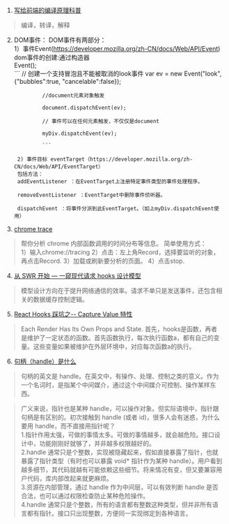 1. [写给前端的编译原理科普](https://mp.weixin.qq.com/s/Ck5M7vyMe8_8GNqZtA3e0w)
> 编译，转译，解释   


2. DOM事件：
        DOM事件有两部分：  
        1）事件Event(https://developer.mozilla.org/zh-CN/docs/Web/API/Event)
                dom事件的创建:通过构造器  
                Event();  
                ```
                // 创建一个支持冒泡且不能被取消的look事件
                var ev = new Event("look", {"bubbles":true, "cancelable":false});  

                //document元素对象触发   

                document.dispatchEvent(ev);

                // 事件可以在任何元素触发，不仅仅是document   

                myDiv.dispatchEvent(ev);

                ```

        2) 事件目标 eventTarget（https://developer.mozilla.org/zh-CN/docs/Web/API/EventTarget）    
        包括方法：    
        addEventListener ：在EventTarget上注册特定事件类型的事件处理程序。   

        removeEventListener ：EventTarget中删除事件侦听器。

        dispatchEvent ：将事件分派到此EventTarget。（如上myDiv.dispatchEvent使用）


3. [chrome trace](https://www.chromium.org/developers/how-tos/trace-event-profiling-tool) 
> 帮你分析 chrome 内部函数调用的时间分布等信息。
        简单使用方式：   
                1）输入chrome://tracing
                2）点击：左上角Record，选择要监听的对象，再点击Record.
                3）加载或刷新要分析的页面。
                4）点击stop.


4. [从 SWR 开始 — 一窥现代请求 hooks 设计模型](https://mp.weixin.qq.com/s/ZyMyYBd3tItDatZHj0zuoQ)
> 模型设计方向在于提升网络通信的效率。请求不单只是发送事件，还包含相关的数据缓存控制逻辑。

5. [React Hooks 踩坑之-- Capture Value 特性](https://mp.weixin.qq.com/s/eyFKOi3PTux6aTF0s557Rg)
> Each Render Has Its Own Props and State.
> 首先，hooks是函数，再者是维护了一定状态的函数。首先函数执行，每次执行函数a，都有自己的变量。这些变量如果被维护在外层环境中，对应每次函数a的执行。

6. [句柄（handle）是什么](zhihu.com/question/27656256)
> 句柄的英文是 handle。在英文中，有操作、处理、控制之类的意义。作为一个名词时，是指某个中间媒介，通过这个中间媒介可控制、操作某样东西。  

>广义来说，指针也是某种 handle，可以操作对象。但实际语境中，指针跟句柄是有区别的。初次接触到 handle (或者 id)，很多人会有迷惑，为什么要用 handle，而不直接用指针呢？   
1.指针作用太强，可做的事情太多。可做的事情越多，就会越危险。接口设计中，功能刚刚好就够了，并非越多权限越好的。   
2.handle 通常只是个整数，实现被隐藏起来，假如直接暴露了指针，也就暴露了指针类型（有时也可以暴露 void* 指针作为某种 handle）。用户看到越多细节，其代码就越有可能依赖这些细节。将来情况有变，但又要兼容用户代码，库内部改起来就更麻烦。   
3.资源在内部管理，通过 handle 作为中间层，可以有效判断 handle 是否合法，也可以通过权限检查防止某种危险操作。  
4.handle 通常只是个整数，所有的语言都有整数这种类型，但并非所有语言都有指针。接口只出现整数，方便同一实现绑定到各种语言。